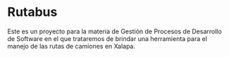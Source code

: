 # Rutabus
Este es un proyecto para la materia de Gestión de Procesos de Desarrollo de Software en el que trataremos de brindar una herramienta para el manejo de las rutas de camiones en Xalapa.
